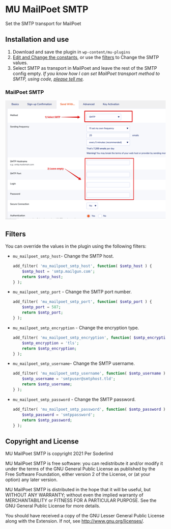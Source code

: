 # MU MailPoet SMTP

Set the SMTP transport for MailPoet

## Installation and use

1. Download and save the plugin in `wp-content/mu-plugins`
1. [Edit and Change the constants](https://github.com/soderlind/mu-mailpoet-smtp/blob/main/mu-mailpoet-smtp.php#L29-L33), or use the [filters](#filters) to Change the SMTP values.
1. Select SMTP as transport in MailPoet and leave the rest of the SMTP config empty. _If you know how I can set MailPoet transport method to SMTP, using code, [please tell me](https://github.com/soderlind/mu-mailpoet-smtp/issues/new/choose)._

### MailPoet SMTP

<img src="assets/mailpoet-smtp-settings.png">

## Filters

You can override the values in the plugin using the following filters:

- `mu_mailpoet_smtp_host`- Change the SMTP host.
	```php
	add_filter( 'mu_mailpoet_smtp_host', function( $smtp_host ) {
		$smtp_host = 'smtp.mailgun.com';
		return $smtp_host;
	} );
	```
- `mu_mailpoet_smtp_port` - Change the SMTP port number.
	```php
	add_filter( 'mu_mailpoet_smtp_port', function( $smtp_port ) {
		$smtp_port = 587;
		return $smtp_port;
	} );
	```
- `mu_mailpoet_smtp_encryption` - Change the encryption type.
	```php
	add_filter( 'mu_mailpoet_smtp_encryption', function( $smtp_encryption ) {
		$smtp_encryption = 'tls';
		return $smtp_encryption;
	} );
	```
- `mu_mailpoet_smtp_username`- Change the SMTP username.
	```php
	add_filter( 'mu_mailpoet_smtp_username', function( $smtp_username ) {
		$smtp_username = 'smtpuser@smtphost.tld';
		return $smtp_username;
	} );
	```
- `mu_mailpoet_smtp_password` - Change the SMTP password.
	```php
	add_filter( 'mu_mailpoet_smtp_password', function( $smtp_password ) {
		$smtp_password = 'smtppassword';
		return $smtp_password;
	} );
	```
## Copyright and License

MU MailPoet SMTP is copyright 2021 Per Soderlind

MU MailPoet SMTP is free software: you can redistribute it and/or modify it under the terms of the GNU General Public License as published by the Free Software Foundation, either version 2 of the License, or (at your option) any later version.

MU MailPoet SMTP is distributed in the hope that it will be useful, but WITHOUT ANY WARRANTY; without even the implied warranty of MERCHANTABILITY or FITNESS FOR A PARTICULAR PURPOSE. See the GNU General Public License for more details.

You should have received a copy of the GNU Lesser General Public License along with the Extension. If not, see http://www.gnu.org/licenses/.


